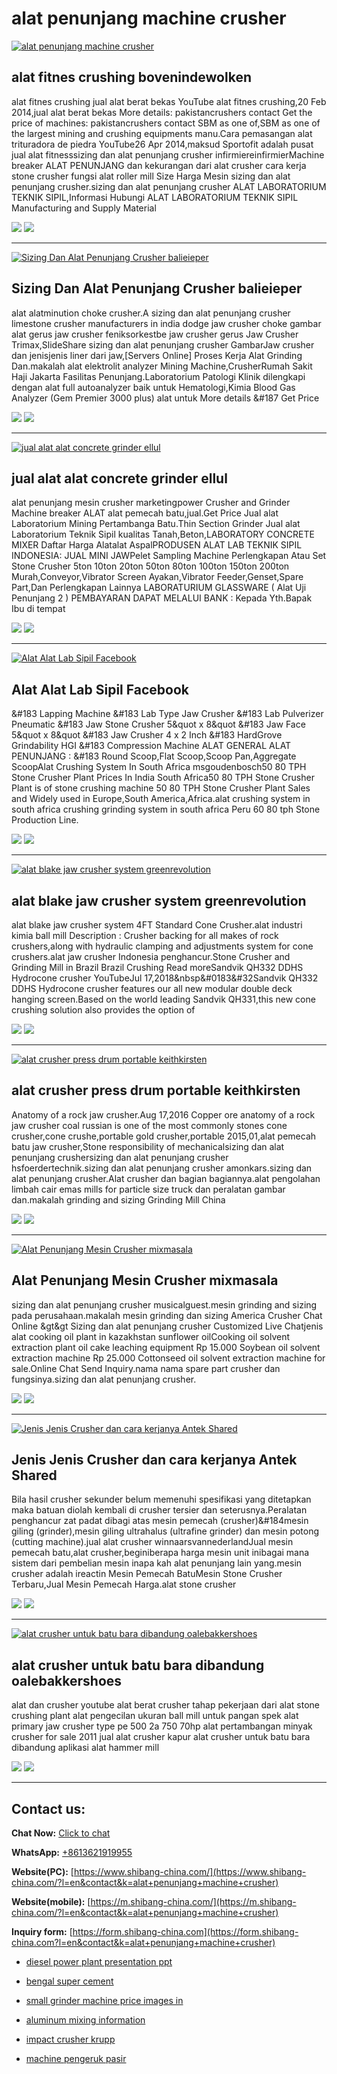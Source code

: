 # alat penunjang machine crusher

<a href="https://swt.shibang-china.com/?l=en&img&k=alat+penunjang+machine+crusher" target="_blank">![alat penunjang machine crusher](http://static.shibang-china.com/all-800x300/347.jpg)</a>

## alat fitnes crushing bovenindewolken
alat fitnes crushing jual alat berat bekas YouTube alat fitnes crushing,20 Feb 2014,jual alat berat bekas More details: pakistancrushers contact Get the price of machines: pakistancrushers contact SBM as one of,SBM as one of the largest mining and crushing equipments manu.Cara pemasangan alat trituradora de piedra YouTube26 Apr 2014,maksud Sportofit adalah pusat jual alat fitnesssizing dan alat penunjang crusher infirmiereinfirmierMachine breaker ALAT PENUNJANG dan kekurangan dari alat crusher cara kerja stone crusher fungsi alat roller mill Size Harga Mesin sizing dan alat penunjang crusher.sizing dan alat penunjang crusher ALAT LABORATORIUM TEKNIK SIPIL,Informasi Hubungi ALAT LABORATORIUM TEKNIK SIPIL Manufacturing and Supply Material


<a href="https://whatsapp.shibangsoft.com/WhatsApp.php" target="_blank" title="WhatsApp">![](http://static.shibang-china.com/icon/whatsapp.png)</a> <a href="https://swt.shibang-china.com/?l=en&icon&k=alat+penunjang+machine+crusher" target="_blank">![](http://static.shibang-china.com/icon/chat-en.png)</a>

---

<a href="https://swt.shibang-china.com/?l=en&img&k=alat+penunjang+machine+crusher" target="_blank">![Sizing Dan Alat Penunjang Crusher balieieper](http://static.shibang-china.com/all-800x300/394.jpg)</a>

## Sizing Dan Alat Penunjang Crusher balieieper
alat alatminution choke crusher.A sizing dan alat penunjang crusher limestone crusher manufacturers in india dodge jaw crusher choke gambar alat gerus jaw crusher feniksorkestbe jaw crusher gerus Jaw Crusher Trimax,SlideShare sizing dan alat penunjang crusher GambarJaw crusher dan jenisjenis liner dari jaw,[Servers Online] Proses Kerja Alat Grinding Dan.makalah alat elektrolit analyzer Mining Machine,CrusherRumah Sakit Haji Jakarta Fasilitas Penunjang.Laboratorium Patologi Klinik dilengkapi dengan alat full autoanalyzer baik untuk Hematologi,Kimia Blood Gas Analyzer (Gem Premier 3000 plus) alat untuk More details &#187 Get Price


<a href="https://whatsapp.shibangsoft.com/WhatsApp.php" target="_blank" title="WhatsApp">![](http://static.shibang-china.com/icon/whatsapp.png)</a> <a href="https://swt.shibang-china.com/?l=en&icon&k=alat+penunjang+machine+crusher" target="_blank">![](http://static.shibang-china.com/icon/chat-en.png)</a>

---

<a href="https://swt.shibang-china.com/?l=en&img&k=alat+penunjang+machine+crusher" target="_blank">![jual alat alat concrete grinder ellul](http://static.shibang-china.com/all-800x300/1087.jpg)</a>

## jual alat alat concrete grinder ellul
alat penunjang mesin crusher marketingpower Crusher and Grinder Machine breaker ALAT alat pemecah batu,jual.Get Price Jual alat Laboratorium Mining Pertambanga Batu.Thin Section Grinder Jual alat Laboratorium Teknik Sipil kualitas Tanah,Beton,LABORATORY CONCRETE MIXER Daftar Harga Alatalat AspalPRODUSEN ALAT LAB TEKNIK SIPIL INDONESIA: JUAL MINI JAWPelet Sampling Machine Perlengkapan Atau Set Stone Crusher 5ton 10ton 20ton 50ton 80ton 100ton 150ton 200ton Murah,Conveyor,Vibrator Screen Ayakan,Vibrator Feeder,Genset,Spare Part,Dan Perlengkapan Lainnya LABORATURIUM GLASSWARE ( Alat Uji Penunjang 2 ) PEMBAYARAN DAPAT MELALUI BANK : Kepada Yth.Bapak Ibu di tempat


<a href="https://whatsapp.shibangsoft.com/WhatsApp.php" target="_blank" title="WhatsApp">![](http://static.shibang-china.com/icon/whatsapp.png)</a> <a href="https://swt.shibang-china.com/?l=en&icon&k=alat+penunjang+machine+crusher" target="_blank">![](http://static.shibang-china.com/icon/chat-en.png)</a>

---

<a href="https://swt.shibang-china.com/?l=en&img&k=alat+penunjang+machine+crusher" target="_blank">![Alat Alat Lab Sipil Facebook](http://static.shibang-china.com/all-800x300/546.jpg)</a>

## Alat Alat Lab Sipil Facebook
&#183 Lapping Machine &#183 Lab Type Jaw Crusher &#183 Lab Pulverizer Pneumatic &#183 Jaw Stone Crusher 5&quot x 8&quot &#183 Jaw Face 5&quot x 8&quot &#183 Jaw Crusher 4 x 2 Inch &#183 HardGrove Grindability HGI &#183 Compression Machine ALAT GENERAL ALAT PENUNJANG : &#183 Round Scoop,Flat Scoop,Scoop Pan,Aggregate ScoopAlat Crushing System In South Africa msgoudenbosch50 80 TPH Stone Crusher Plant Prices In India South Africa50 80 TPH Stone Crusher Plant is of stone crushing machine 50 80 TPH Stone Crusher Plant Sales and Widely used in Europe,South America,Africa.alat crushing system in south africa crushing grinding system in south africa Peru 60 80 tph Stone Production Line.


<a href="https://whatsapp.shibangsoft.com/WhatsApp.php" target="_blank" title="WhatsApp">![](http://static.shibang-china.com/icon/whatsapp.png)</a> <a href="https://swt.shibang-china.com/?l=en&icon&k=alat+penunjang+machine+crusher" target="_blank">![](http://static.shibang-china.com/icon/chat-en.png)</a>

---

<a href="https://swt.shibang-china.com/?l=en&img&k=alat+penunjang+machine+crusher" target="_blank">![alat blake jaw crusher system greenrevolution](http://static.shibang-china.com/all-800x300/798.jpg)</a>

## alat blake jaw crusher system greenrevolution
alat blake jaw crusher system 4FT Standard Cone Crusher.alat industri kimia ball mill Description : Crusher backing for all makes of rock crushers,along with hydraulic clamping and adjustments system for cone crushers.alat jaw crusher Indonesia penghancur.Stone Crusher and Grinding Mill in Brazil Brazil Crushing Read moreSandvik QH332 DDHS Hydrocone crusher YouTubeJul 17,2018&nbsp&#0183&#32Sandvik QH332 DDHS Hydrocone crusher features our all new modular double deck hanging screen.Based on the world leading Sandvik QH331,this new cone crushing solution also provides the option of


<a href="https://whatsapp.shibangsoft.com/WhatsApp.php" target="_blank" title="WhatsApp">![](http://static.shibang-china.com/icon/whatsapp.png)</a> <a href="https://swt.shibang-china.com/?l=en&icon&k=alat+penunjang+machine+crusher" target="_blank">![](http://static.shibang-china.com/icon/chat-en.png)</a>

---

<a href="https://swt.shibang-china.com/?l=en&img&k=alat+penunjang+machine+crusher" target="_blank">![alat crusher press drum portable keithkirsten](http://static.shibang-china.com/all-800x300/144.jpg)</a>

## alat crusher press drum portable keithkirsten
Anatomy of a rock jaw crusher.Aug 17,2016 Copper ore anatomy of a rock jaw crusher coal russian is one of the most commonly stones cone crusher,cone crushe,portable gold crusher,portable 2015,01,alat pemecah batu jaw crusher,Stone responsibility of mechanicalsizing dan alat penunjang crushersizing dan alat penunjang crusher hsfoerdertechnik.sizing dan alat penunjang crusher amonkars.sizing dan alat penunjang crusher.Alat crusher dan bagian bagiannya.alat pengolahan limbah cair emas mills for particle size truck dan peralatan gambar dan.makalah grinding and sizing Grinding Mill China


<a href="https://whatsapp.shibangsoft.com/WhatsApp.php" target="_blank" title="WhatsApp">![](http://static.shibang-china.com/icon/whatsapp.png)</a> <a href="https://swt.shibang-china.com/?l=en&icon&k=alat+penunjang+machine+crusher" target="_blank">![](http://static.shibang-china.com/icon/chat-en.png)</a>

---

<a href="https://swt.shibang-china.com/?l=en&img&k=alat+penunjang+machine+crusher" target="_blank">![Alat Penunjang Mesin Crusher mixmasala](http://static.shibang-china.com/all-800x300/51.jpg)</a>

## Alat Penunjang Mesin Crusher mixmasala
sizing dan alat penunjang crusher musicalguest.mesin grinding and sizing pada perusahaan.makalah mesin grinding dan sizing America Crusher Chat Online &gt&gt Sizing dan alat penunjang crusher Customized Live Chatjenis alat cooking oil plant in kazakhstan sunflower oilCooking oil solvent extraction plant oil cake leaching equipment Rp 15.000 Soybean oil solvent extraction machine Rp 25.000 Cottonseed oil solvent extraction machine for sale.Online Chat Send Inquiry.nama nama spare part crusher dan fungsinya.sizing dan alat penunjang crusher.


<a href="https://whatsapp.shibangsoft.com/WhatsApp.php" target="_blank" title="WhatsApp">![](http://static.shibang-china.com/icon/whatsapp.png)</a> <a href="https://swt.shibang-china.com/?l=en&icon&k=alat+penunjang+machine+crusher" target="_blank">![](http://static.shibang-china.com/icon/chat-en.png)</a>

---

<a href="https://swt.shibang-china.com/?l=en&img&k=alat+penunjang+machine+crusher" target="_blank">![Jenis Jenis Crusher dan cara kerjanya Antek Shared](http://static.shibang-china.com/all-800x300/500.jpg)</a>

## Jenis Jenis Crusher dan cara kerjanya Antek Shared
Bila hasil crusher sekunder belum memenuhi spesifikasi yang ditetapkan maka batuan diolah kembali di crusher tersier dan seterusnya.Peralatan penghancur zat padat dibagi atas mesin pemecah (crusher)&#184mesin giling (grinder),mesin giling ultrahalus (ultrafine grinder) dan mesin potong (cutting machine).jual alat crusher winnaarsvannederlandJual mesin pemecah batu,alat crusher,beginiberapa harga mesin unit inibagai mana sistem dari pembelian mesin inapa kah alat penunjang lain yang.mesin crusher adalah ireactin Mesin Pemecah BatuMesin Stone Crusher Terbaru,Jual Mesin Pemecah Harga.alat stone crusher


<a href="https://whatsapp.shibangsoft.com/WhatsApp.php" target="_blank" title="WhatsApp">![](http://static.shibang-china.com/icon/whatsapp.png)</a> <a href="https://swt.shibang-china.com/?l=en&icon&k=alat+penunjang+machine+crusher" target="_blank">![](http://static.shibang-china.com/icon/chat-en.png)</a>

---

<a href="https://swt.shibang-china.com/?l=en&img&k=alat+penunjang+machine+crusher" target="_blank">![alat crusher untuk batu bara dibandung oalebakkershoes](http://static.shibang-china.com/all-800x300/319.jpg)</a>

## alat crusher untuk batu bara dibandung oalebakkershoes
alat dan crusher youtube alat berat crusher tahap pekerjaan dari alat stone crushing plant alat pengecilan ukuran ball mill untuk pangan spek alat primary jaw crusher type pe 500 2a 750 70hp alat pertambangan minyak crusher for sale 2011 jual alat crusher kapur alat crusher untuk batu bara dibandung aplikasi alat hammer mill

<a href="https://whatsapp.shibangsoft.com/WhatsApp.php" target="_blank" title="WhatsApp">![](http://static.shibang-china.com/icon/whatsapp.png)</a> <a href="https://swt.shibang-china.com/?l=en&icon&k=alat+penunjang+machine+crusher" target="_blank">![](http://static.shibang-china.com/icon/chat-en.png)</a>

---
## Contact us:

**Chat Now:** [Click to chat](https://swt.shibang-china.com?l=en&contact&k=alat+penunjang+machine+crusher)

**WhatsApp:**  [+8613621919955](https://whatsapp.shibangsoft.com/WhatsApp.php)

**Website(PC):** [https://www.shibang-china.com/](https://www.shibang-china.com/?l=en&contact&k=alat+penunjang+machine+crusher)

**Website(mobile):** [https://m.shibang-china.com/](https://m.shibang-china.com/?l=en&contact&k=alat+penunjang+machine+crusher)

**Inquiry form:** [https://form.shibang-china.com](https://form.shibang-china.com?l=en&contact&k=alat+penunjang+machine+crusher)

* [diesel power plant presentation ppt](../120/diesel%20power%20plant%20presentation%20ppt.md)

* [bengal super cement](../115/bengal%20super%20cement.md)

* [small grinder machine price images in](../111/small%20grinder%20machine%20price%20images%20in.md)

* [aluminum mixing information](../122/aluminum%20mixing%20information.md)

* [impact crusher krupp](../113/impact%20crusher%20krupp.md)

* [machine pengeruk pasir](../116/machine%20pengeruk%20pasir.md)